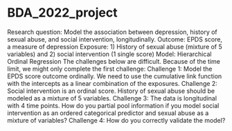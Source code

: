 # BDA_2022_project

Research question: Model the association between depression, history of sexual abuse, and social intervention, longitudinally.
Outcome: EPDS score, a measure of depression
Exposure: 1) History of sexual abuse (mixture of 5 variables) and 2) social intervention (1 single score)
Model: Hierarchical Ordinal Regression
The challenges below are difficult. Because of the time limit, we might only complete the first challenge:
  Challenge 1: Model the EPDS score outcome ordinally. We need to use the cumulative link function with the intercepts as a linear combination of the exposures.
  Challenge 2: Social intervention is an ordinal score. History of sexual abuse should be modeled as a mixture of 5 variables.
  Challenge 3: The data is longitudinal with 4 time points. How do you partial pool information if you model social intervention as an ordered categorical predictor and sexual abuse as a mixture of variables?
  Challenge 4: How do you correctly validate the model?
